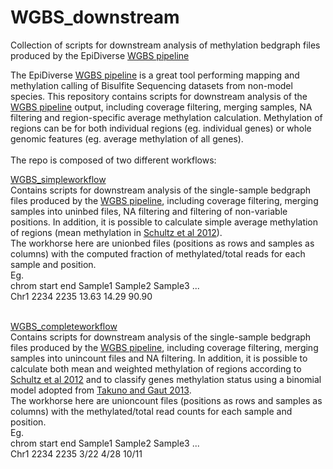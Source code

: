 # WGBS_downstream
Collection of scripts for downstream analysis of methylation bedgraph files produced by the EpiDiverse [WGBS pipeline](https://github.com/EpiDiverse/wgbs)

The EpiDiverse [WGBS pipeline](https://github.com/EpiDiverse/wgbs) is a great tool performing mapping and methylation calling of Bisulfite Sequencing datasets from non-model species. This repository contains scripts for downstream analysis of the [WGBS pipeline](https://github.com/EpiDiverse/wgbs) output, including coverage filtering, merging samples, NA filtering and region-specific average methylation calculation. Methylation of regions can be for both individual regions (eg. individual genes) or whole genomic features (eg. average methylation of all genes).
<br/> 
<br/> 
The repo is composed of two different workflows:

[WGBS_simpleworkflow](https://github.com/Dario-Galanti/WGBS_downstream/tree/main/WGBS_simpleworkflow)<br/>
Contains scripts for downstream analysis of the single-sample bedgraph files produced by the [WGBS pipeline](https://github.com/EpiDiverse/wgbs), including coverage filtering, merging samples into uninbed files, NA filtering and filtering of non-variable positions.
In addition, it is possible to calculate simple average methylation of regions (mean methylation in [Schultz et al 2012](https://www.cell.com/trends/genetics/fulltext/S0168-9525(12)00171-0)).<br/>
The workhorse here are unionbed files (positions as rows and samples as columns) with the computed fraction of methylated/total reads for each sample and position.<br/>
Eg.<br/>
chrom start end Sample1  Sample2  Sample3 ...<br/>
Chr1  2234 2235 13.63 14.29 90.90
<br/> 
<br/> 

[WGBS_completeworkflow](https://github.com/Dario-Galanti/WGBS_downstream/tree/main/WGBS_completeworkflow)<br/>
Contains scripts for downstream analysis of the single-sample bedgraph files produced by the [WGBS pipeline](https://github.com/EpiDiverse/wgbs), including coverage filtering, merging samples into unincount files and NA filtering.
In addition, it is possible to calculate both mean and weighted methylation of regions according to [Schultz et al 2012](https://www.cell.com/trends/genetics/fulltext/S0168-9525(12)00171-0) and to classify genes methylation status using a binomial model adopted from [Takuno and Gaut 2013](https://www.pnas.org/doi/abs/10.1073/pnas.1215380110).<br/>
The workhorse here are unioncount files (positions as rows and samples as columns) with the methylated/total read counts for each sample and position.<br/>
Eg.<br/>
chrom start end Sample1  Sample2  Sample3 ...<br/>
Chr1  2234 2235 3/22 4/28 10/11


